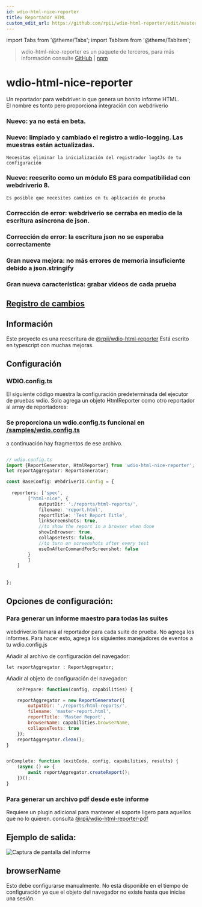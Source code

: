 ```yaml
---
id: wdio-html-nice-reporter
title: Reportador HTML
custom_edit_url: https://github.com/rpii/wdio-html-reporter/edit/master/README.md
---
```


import Tabs from '@theme/Tabs';
import TabItem from '@theme/TabItem';

> wdio-html-nice-reporter es un paquete de terceros, para más información consulte [GitHub](https://github.com/rpii/wdio-html-reporter) | [npm](https://www.npmjs.com/package/wdio-html-nice-reporter)
 # wdio-html-nice-reporter

Un reportador para webdriver.io que genera un bonito informe HTML.  
El nombre es tonto pero proporciona integración con webdriverio

### Nuevo: ya no está en beta.

### Nuevo: limpiado y cambiado el registro a wdio-logging. Las muestras están actualizadas.
    Necesitas eliminar la inicialización del registrador log4Js de tu configuración

### Nuevo: reescrito como un módulo ES para compatibilidad con webdriverio 8.
    Es posible que necesites cambios en tu aplicación de prueba

### Corrección de error: webdriverio se cerraba en medio de la escritura asíncrona de json.

### Corrección de error: la escritura json no se esperaba correctamente

### Gran nueva mejora: no más errores de memoria insuficiente debido a json.stringify

### Gran nueva característica: grabar videos de cada prueba


## [Registro de cambios](https://github.com/rpii/wdio-html-reporter/blob/master/changes.md)

## Información

Este proyecto es una reescritura de [@rpii/wdio-html-reporter](https://www.npmjs.com/package/wdio-html-reporter)
Está escrito en typescript con muchas mejoras.



## Configuración

### WDIO.config.ts

El siguiente código muestra la configuración predeterminada del ejecutor de pruebas wdio. Solo agrega un objeto HtmlReporter como otro reportador al array de reportadores:

### Se proporciona un wdio.config.ts funcional en [/samples/wdio.config.ts](https://github.com/rpii/wdio-html-reporter/blob/master//samples/wdio.config.ts)

a continuación hay fragmentos de ese archivo.

```typescript

// wdio.config.ts
import {ReportGenerator, HtmlReporter} from 'wdio-html-nice-reporter';
let reportAggregator: ReportGenerator;

const BaseConfig: WebdriverIO.Config = {
    
  reporters: ['spec',
        ["html-nice", {
            outputDir: './reports/html-reports/',
            filename: 'report.html',
            reportTitle: 'Test Report Title',
            linkScreenshots: true,
            //to show the report in a browser when done
            showInBrowser: true,
            collapseTests: false,
            //to turn on screenshots after every test
            useOnAfterCommandForScreenshot: false
        }
        ]
    ]
    
 
};
```
## Opciones de configuración:
  
### Para generar un informe maestro para todas las suites

webdriver.io llamará al reportador para cada suite de prueba. No agrega los informes. Para hacer esto, agrega los siguientes manejadores de eventos a tu wdio.config.js

Añadir al archivo de configuración del navegador:
```
let reportAggregator : ReportAggregator;
```
Añadir al objeto de configuración del navegador:
```javascript
    onPrepare: function(config, capabilities) {

    reportAggregator = new ReportGenerator({
        outputDir: './reports/html-reports/',
        filename: 'master-report.html',
        reportTitle: 'Master Report',
        browserName: capabilities.browserName,
        collapseTests: true
    });
    reportAggregator.clean();
}


onComplete: function (exitCode, config, capabilities, results) {
    (async () => {
        await reportAggregator.createReport();
    })();
}


``` 


  
### Para generar un archivo pdf desde este informe

Requiere un plugin adicional para mantener el soporte ligero para aquellos que no lo quieren.
consulta [@rpii/wdio-html-reporter-pdf](https://www.npmjs.com/package/@rpii/wdio-html-reporter-pdf)


## Ejemplo de salida:

![Captura de pantalla del informe](https://github.com/rpii/wdio-html-reporter/blob/master/TestReport.png)

## browserName

Esto debe configurarse manualmente. No está disponible en el tiempo de configuración ya que el objeto del navegador no existe hasta que inicias una sesión.